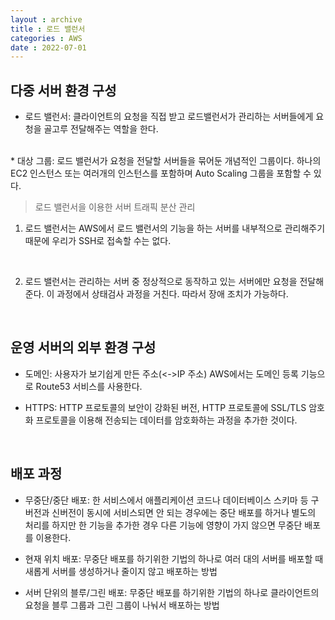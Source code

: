 ```yaml
---
layout : archive
title : 로드 밸런서
categories : AWS
date : 2022-07-01
---
```


## 다중 서버 환경 구성

* 로드 밸런서: 클라이언트의 요청을 직접 받고 로드밸런서가 관리하는 서버들에게 요청을 골고루 전달해주는 역할을 한다.
<br>
* 대상 그룹: 로드 밸런서가 요청을 전달할 서버들을 묶어둔 개념적인 그룹이다. 하나의 EC2 인스턴스 또는 여러개의 인스턴스를 포함하며 Auto Scaling 그룹을 포함할 수 있다.

<br>

> 로드 밸런서을 이용한 서버 트래픽 분산 관리


1. 로드 밸런서는 AWS에서 로드 밸런서의 기능을 하는 서버를 내부적으로 관리해주기 때문에 우리가 SSH로 접속할 수는 없다.

<br>

2. 로드 밸런서는 관리하는 서버 중 정상적으로 동작하고 있는 서버에만 요청을 전달해준다. 이 과정에서 상태검사 과정을 거친다. 따라서 장애 조치가 가능하다.

<br>

## 운영 서버의 외부 환경 구성

* 도메인: 사용자가 보기쉽게 만든 주소(<->IP 주소) AWS에서는 도메인 등록 기능으로 Route53 서비스를 사용한다.

* HTTPS: HTTP 프로토콜의 보안이 강화된 버전, HTTP 프로토콜에 SSL/TLS 암호화 프로토콜을 이용해 전송되는 데이터를 암호화하는 과정을 추가한 것이다.

<br>

## 배포 과정

* 무중단/중단 배포: 한 서비스에서 애플리케이션 코드나 데이터베이스 스키마 등 구버전과 신버전이 동시에 서비스되면 안 되는 경우에는 중단 배포를 하거나 별도의 처리를 하지만 한 기능을 추가한 경우 다른 기능에 영향이 가지 않으면 무중단 배포를 이용한다.

* 현재 위치 배포: 무중단 배포를 하기위한 기법의 하나로 여러 대의 서버를 배포할 때 새롭게 서버를 생성하거나 줄이지 않고 배포하는 방법

* 서버 단위의 블루/그린 배포: 무중단 배포를 하기위한 기법의 하나로 클라이언트의 요청을 블루 그룹과 그린 그룹이 나눠서 배포하는 방법